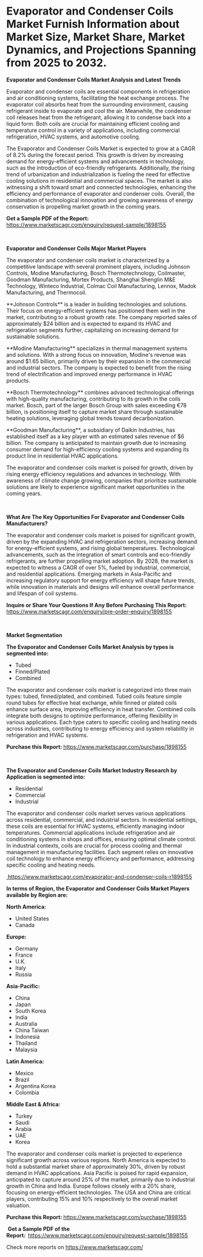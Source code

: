 <p><h1>Evaporator and Condenser Coils Market Furnish Information about Market Size, Market Share, Market Dynamics, and Projections Spanning from 2025 to 2032.</h1></p><p><strong>Evaporator and Condenser Coils Market Analysis and Latest Trends</strong></p>
<p><p>Evaporator and condenser coils are essential components in refrigeration and air conditioning systems, facilitating the heat exchange process. The evaporator coil absorbs heat from the surrounding environment, causing refrigerant inside to evaporate and cool the air. Meanwhile, the condenser coil releases heat from the refrigerant, allowing it to condense back into a liquid form. Both coils are crucial for maintaining efficient cooling and temperature control in a variety of applications, including commercial refrigeration, HVAC systems, and automotive cooling.</p><p>The Evaporator and Condenser Coils Market is expected to grow at a CAGR of 8.2% during the forecast period. This growth is driven by increasing demand for energy-efficient systems and advancements in technology, such as the introduction of eco-friendly refrigerants. Additionally, the rising trend of urbanization and industrialization is fueling the need for effective cooling solutions in residential and commercial spaces. The market is also witnessing a shift toward smart and connected technologies, enhancing the efficiency and performance of evaporator and condenser coils. Overall, the combination of technological innovation and growing awareness of energy conservation is propelling market growth in the coming years.</p></p>
<p><strong>Get a Sample PDF of the Report:&nbsp;</strong> <a href="https://www.marketscagr.com/enquiry/request-sample/1898155?utm_campaign=2235&utm_medium=2&utm_source=Github&utm_content=ia&utm_term=16022025&utm_id=evaporator-and-condenser-coils">https://www.marketscagr.com/enquiry/request-sample/1898155</a></p>
<p>&nbsp;</p>
<p><strong>Evaporator and Condenser Coils Major Market Players</strong></p>
<p><p>The evaporator and condenser coils market is characterized by a competitive landscape with several prominent players, including Johnson Controls, Modine Manufacturing, Bosch Thermotechnology, Coilmaster, Goodman Manufacturing, Mortex Products, Shanghai Shenglin M&E Technology, Winteco Industrial, Colmac Coil Manufacturing, Lennox, Madok Manufacturing, and Thermocoil.</p><p>**Johnson Controls** is a leader in building technologies and solutions. Their focus on energy-efficient systems has positioned them well in the market, contributing to a robust growth rate. The company reported sales of approximately $24 billion and is expected to expand its HVAC and refrigeration segments further, capitalizing on increasing demand for sustainable solutions.</p><p>**Modine Manufacturing** specializes in thermal management systems and solutions. With a strong focus on innovation, Modine's revenue was around $1.65 billion, primarily driven by their expansion in the commercial and industrial sectors. The company is expected to benefit from the rising trend of electrification and improved energy performance in HVAC products.</p><p>**Bosch Thermotechnology** combines advanced technological offerings with high-quality manufacturing, contributing to its growth in the coils market. Bosch, part of the larger Bosch Group with sales exceeding €78 billion, is positioning itself to capture market share through sustainable heating solutions, leveraging global trends toward decarbonization.</p><p>**Goodman Manufacturing**, a subsidiary of Daikin Industries, has established itself as a key player with an estimated sales revenue of $6 billion. The company is anticipated to maintain growth due to increasing consumer demand for high-efficiency cooling systems and expanding its product line in residential HVAC applications.</p><p>The evaporator and condenser coils market is poised for growth, driven by rising energy efficiency regulations and advances in technology. With awareness of climate change growing, companies that prioritize sustainable solutions are likely to experience significant market opportunities in the coming years.</p></p>
<p>&nbsp;</p>
<p><strong>What Are The Key Opportunities For Evaporator and Condenser Coils Manufacturers?</strong></p>
<p><p>The evaporator and condenser coils market is poised for significant growth, driven by the expanding HVAC and refrigeration sectors, increasing demand for energy-efficient systems, and rising global temperatures. Technological advancements, such as the integration of smart controls and eco-friendly refrigerants, are further propelling market adoption. By 2028, the market is expected to witness a CAGR of over 5%, fueled by industrial, commercial, and residential applications. Emerging markets in Asia-Pacific and increasing regulatory support for energy efficiency will shape future trends, while innovation in materials and designs will enhance overall performance and lifespan of coil systems.</p></p>
<p><strong>Inquire or Share Your Questions If Any Before Purchasing This Report:</strong> <a href="https://www.marketscagr.com/enquiry/pre-order-enquiry/1898155?utm_campaign=2235&utm_medium=2&utm_source=Github&utm_content=ia&utm_term=16022025&utm_id=evaporator-and-condenser-coils">https://www.marketscagr.com/enquiry/pre-order-enquiry/1898155</a></p>
<p>&nbsp;</p>
<p><strong>Market Segmentation</strong></p>
<p><strong>The Evaporator and Condenser Coils Market Analysis by types is segmented into:</strong></p>
<p><ul><li>Tubed</li><li>Finned/Plated</li><li>Combined</li></ul></p>
<p><p>The evaporator and condenser coils market is categorized into three main types: tubed, finned/plated, and combined. Tubed coils feature simple round tubes for effective heat exchange, while finned or plated coils enhance surface area, improving efficiency in heat transfer. Combined coils integrate both designs to optimize performance, offering flexibility in various applications. Each type caters to specific cooling and heating needs across industries, contributing to energy efficiency and system reliability in refrigeration and HVAC systems.</p></p>
<p><strong>Purchase this Report:&nbsp;</strong><a href="https://www.marketscagr.com/purchase/1898155?utm_campaign=2235&utm_medium=2&utm_source=Github&utm_content=ia&utm_term=16022025&utm_id=evaporator-and-condenser-coils">https://www.marketscagr.com/purchase/1898155</a></p>
<p>&nbsp;</p>
<p><strong>The Evaporator and Condenser Coils Market Industry Research by Application is segmented into:</strong></p>
<p><ul><li>Residential</li><li>Commercial</li><li>Industrial</li></ul></p>
<p><p>The evaporator and condenser coils market serves various applications across residential, commercial, and industrial sectors. In residential settings, these coils are essential for HVAC systems, efficiently managing indoor temperatures. Commercial applications include refrigeration and air conditioning systems in shops and offices, ensuring optimal climate control. In industrial contexts, coils are crucial for process cooling and thermal management in manufacturing facilities. Each segment relies on innovative coil technology to enhance energy efficiency and performance, addressing specific cooling and heating needs.</p></p>
<p><a href="https://www.marketscagr.com/evaporator-and-condenser-coils-r1898155?utm_campaign=2235&utm_medium=2&utm_source=Github&utm_content=ia&utm_term=16022025&utm_id=evaporator-and-condenser-coils">&nbsp;https://www.marketscagr.com/evaporator-and-condenser-coils-r1898155</a></p>
<p><strong>In terms of Region, the Evaporator and Condenser Coils Market Players available by Region are:</strong></p>
<p>
    <p> <strong> North America: </strong>
        <ul>
            <li>United States</li>
            <li>Canada</li>
        </ul>
        </p> 
    <p> <strong> Europe: </strong>
        <ul>
            <li>Germany</li>
            <li>France</li>
            <li>U.K.</li>
            <li>Italy</li>
            <li>Russia</li>
        </ul>
        </p> 
    <p> <strong> Asia-Pacific: </strong>
        <ul>
            <li>China</li>
            <li>Japan</li>
            <li>South Korea</li>
            <li>India</li>
            <li>Australia</li>
            <li>China Taiwan</li>
            <li>Indonesia</li>
            <li>Thailand</li>
            <li>Malaysia</li>
        </ul>
        </p> 
    <p> <strong> Latin America: </strong>
        <ul>
            <li>Mexico</li>
            <li>Brazil</li>
            <li>Argentina Korea</li>
            <li>Colombia</li>
        </ul>
        </p> 
    <p> <strong> Middle East & Africa: </strong>
        <ul>
            <li>Turkey</li>
            <li>Saudi</li>
            <li>Arabia</li>
            <li>UAE</li>
            <li>Korea</li>
        </ul>
    </p>
    </p>
<p><p>The evaporator and condenser coils market is projected to experience significant growth across various regions. North America is expected to hold a substantial market share of approximately 30%, driven by robust demand in HVAC applications. Asia Pacific is poised for rapid expansion, anticipated to capture around 25% of the market, primarily due to industrial growth in China and India. Europe follows closely with a 20% share, focusing on energy-efficient technologies. The USA and China are critical players, contributing 15% and 10% respectively to the overall market valuation. </p></p>
<p><strong>Purchase this Report: </strong><a href="https://www.marketscagr.com/purchase/1898155?utm_campaign=2235&utm_medium=2&utm_source=Github&utm_content=ia&utm_term=16022025&utm_id=evaporator-and-condenser-coils">https://www.marketscagr.com/purchase/1898155</a></p>
<p>&nbsp;<strong>Get a Sample PDF of the Report:&nbsp;&nbsp;</strong><a href="https://www.marketscagr.com/enquiry/request-sample/1898155?utm_campaign=2235&utm_medium=2&utm_source=Github&utm_content=ia&utm_term=16022025&utm_id=evaporator-and-condenser-coils">https://www.marketscagr.com/enquiry/request-sample/1898155</a></p>
<p><strong></strong></p>
<p>Check more reports on <a href="https://www.marketscagr.com/?utm_campaign=2235&utm_medium=2&utm_source=Github&utm_content=ia&utm_term=16022025&utm_id=evaporator-and-condenser-coils">https://www.marketscagr.com/</a></p>